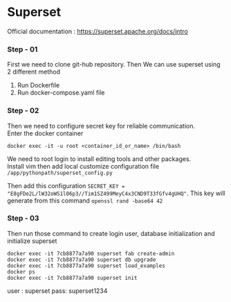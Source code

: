 # Superset

Official documentation : https://superset.apache.org/docs/intro

### Step - 01
First we need to clone git-hub repository. 
Then We can use superset using 2 different method
1. Run Dockerfile
2. Run docker-compose.yaml file

### Step - 02
Then we need to configure secret key for reliable communication. \
Enter the docker container
```shell
docker exec -it -u root <container_id_or_name> /bin/bash
```
We need to root login to install editing tools and other packages. \
Install vim then add local customize configuration file `/app/pythonpath/superset_config.py`

Then add this configuration `SECRET_KEY = "E8gFDe2L/lW32oWS1l06p3//Tim1SZ499MeyC4x3CND9T33fGfv4gUHQ"`. This key will generate from this command `openssl rand -base64 42`

### Step - 03
Then run those command to create login user, database initialization and initialize superset
```shell
docker exec -it 7cb8877a7a90 superset fab create-admin
docker exec -it 7cb8877a7a90 superset db upgrade
docker exec -it 7cb8877a7a90 superset load_examples
docker ps
docker exec -it 7cb8877a7a90 superset init
```

user : superset
pass: superset1234